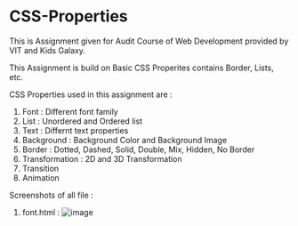 # CSS-Properties
This is Assignment given for Audit Course of Web Development provided by VIT and Kids Galaxy.

This Assignment is build on Basic CSS Properites contains Border, Lists, etc.

CSS Properties used in this assignment are :
1. Font : Different font family
2. List : Unordered and Ordered list
3. Text : Differnt text properties
4. Background : Background Color and Background Image
5. Border : Dotted, Dashed, Solid, Double, Mix, Hidden, No Border
6. Transformation : 2D and 3D Transformation
7. Transition
8. Animation

Screenshots of all file :
1. font.html :
   ![image](https://user-images.githubusercontent.com/88768050/129880482-b74d1ce7-8202-4e6f-8afb-fa8194adca1e.png)

